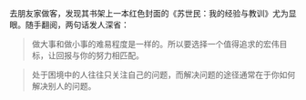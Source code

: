 去朋友家做客，发现其书架上一本红色封面的《苏世民：我的经验与教训》尤为显眼。随手翻阅，两句话发人深省：

> 做大事和做小事的难易程度是一样的。所以要选择一个值得追求的宏伟目标，让回报与你的努力相匹配。

> 处于困境中的人往往只关注自己的问题，而解决问题的途径通常在于你如何解决别人的问题。